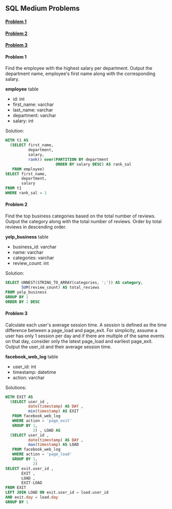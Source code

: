 

## SQL Medium Problems

#### [Problem 1](#1)
#### [Problem 2](#2)
#### [Problem 3](#3)




#### <a name="1"></a>Problem 1

Find the employee with the highest salary per department.
Output the department name, employee's first name along with the corresponding salary.

**employee** table
- id: int
- first_name: varchar
- last_name: varchar
- department: varchar
- salary: int

Solution:

```sql
WITH t1 AS
  (SELECT first_name,
          department,
          salary,
          rank() over(PARTITION BY department
                      ORDER BY salary DESC) AS rank_sal
   FROM employee)
SELECT first_name,
       department,
       salary
FROM t1
WHERE rank_sal = 1
```

####  <a name="2"></a>Problem 2

Find the top business categories based on the total number of reviews. Output the category along with the total number of reviews. Order by total reviews in descending order.

**yelp_business** table
- business_id: varchar
- name: varchar
- categories: varchar
- review_count: int

Solution:

```sql
SELECT UNNEST(STRING_TO_ARRAY(categories, ';')) AS category,
       SUM(review_count) AS total_reviews
FROM yelp_business
GROUP BY 1
ORDER BY 2 DESC
```

####  <a name="3"></a>Problem 3

Calculate each user's average session time. A session is defined as the time difference between a page_load and page_exit. For simplicity, assume a user has only 1 session per day and if there are multiple of the same events on that day, consider only the latest page_load and earliest page_exit. Output the user_id and their average session time.

**facebook_web_log** table
- user_id: int
- timestamp: datetime
- action: varchar

Solutions:
```sql
WITH EXIT AS
  (SELECT user_id ,
          date(timestamp) AS DAY ,
          min(timestamp) AS EXIT
   FROM facebook_web_log
   WHERE action = 'page_exit'
   GROUP BY 1,
            2) , LOAD AS
  (SELECT user_id ,
          date(timestamp) AS DAY ,
          max(timestamp) AS LOAD
   FROM facebook_web_log
   WHERE action = 'page_load'
   GROUP BY 1,
            2)
SELECT exit.user_id ,
       EXIT ,
       LOAD ,
       EXIT-LOAD
FROM EXIT
LEFT JOIN LOAD ON exit.user_id = load.user_id
AND exit.day = load.day
GROUP BY 1
```